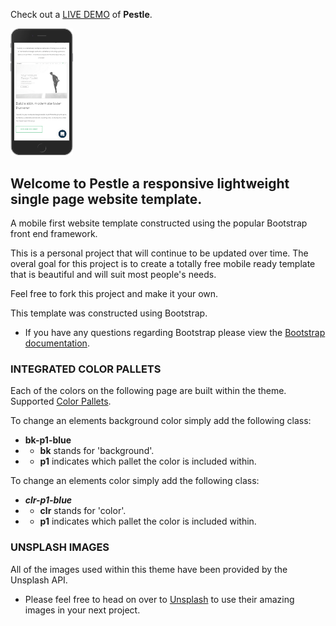 Check out a [LIVE DEMO](https://atlyons.github.io/pestle/) of <b>Pestle</b>.

<img src ="img/iPhone6.png" width="100px;" />

## Welcome to Pestle a responsive lightweight single page website template.
A mobile first website template constructed using the popular Bootstrap front end framework.

This is a personal project that will continue to be updated over time. The overal goal for this project is to create a totally free mobile ready template that is beautiful and will suit most people's needs.

Feel free to fork this project and make it your own.



This template was constructed using Bootstrap.
- If you have any questions regarding Bootstrap please view the [Bootstrap documentation](https://v4-alpha.getbootstrap.com/).




### INTEGRATED COLOR PALLETS
Each of the colors on the following page are built within the theme.
Supported [Color Pallets](https://atlyons.github.io/pestle/colors.html).

To change an elements background color simply add the following class:
- <b>bk-p1-blue</b>
- - <b>bk</b> stands for 'background'.
- - <b>p1</b> indicates which pallet the color is included within.

To change an elements color simply add the following class:
- <b>*clr-p1-blue*</b>
- - <b>clr</b> stands for 'color'.
- - <b>p1</b> indicates which pallet the color is included within.

### UNSPLASH IMAGES
All of the images used within this theme have been provided by the Unsplash API.
- Please feel free to head on over to [Unsplash](https://source.unsplash.com/) to use their amazing images in your next project.